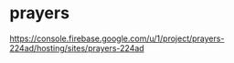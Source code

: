# prayers
https://console.firebase.google.com/u/1/project/prayers-224ad/hosting/sites/prayers-224ad
